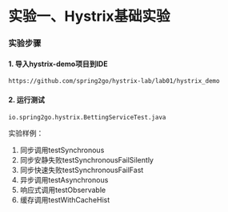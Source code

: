 实验一、Hystrix基础实验
======

### 实验步骤

#### 1. 导入hystrix-demo项目到IDE

```
https://github.com/spring2go/hystrix-lab/lab01/hystrix_demo
```

#### 2. 运行测试

```
io.spring2go.hystrix.BettingServiceTest.java
```

实验样例：

1. 同步调用testSynchronous
2. 同步安静失败testSynchronousFailSilently
3. 同步快速失败testSynchronousFailFast
4. 异步调用testAsynchronous
5. 响应式调用testObservable
6. 缓存调用testWithCacheHist

